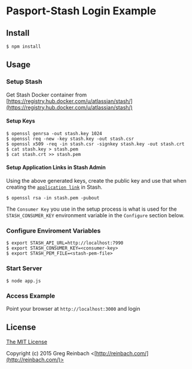 # Pasport-Stash Login Example

## Install

    $ npm install

## Usage

### Setup Stash

Get Stash Docker container from [https://registry.hub.docker.com/u/atlassian/stash/](https://registry.hub.docker.com/u/atlassian/stash/)

#### Setup Keys

    $ openssl genrsa -out stash.key 1024
    $ openssl req -new -key stash.key -out stash.csr
    $ openssl x509 -req -in stash.csr -signkey stash.key -out stash.crt
    $ cat stash.key > stash.pem
    $ cat stash.crt >> stash.pem

#### Setup Application Links in Stash Admin

Using the above generated keys, create the public key and use that when creating the [`application link`](https://confluence.atlassian.com/display/JIRA/Linking+to+Another+Application) in Stash.

    $ openssl rsa -in stash.pem -pubout

The `Consumer Key` you use in the setup process is what is used for the `STASH_CONSUMER_KEY` environment variable in the `Configure` section below.

### Configure Enviroment Variables

    $ export STASH_API_URL=http://localhost:7990
    $ export STASH_CONSUMER_KEY=<consumer-key>
    $ export STASH_PEM_FILE=<stash-pem-file>

### Start Server

    $ node app.js

### Access Example

Point your browser at `http://localhost:3000` and login

## License

[The MIT License](http://opensource.org/licenses/MIT)

Copyright (c) 2015 Greg Reinbach <[http://reinbach.com/](http://reinbach.com/)>
